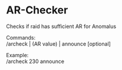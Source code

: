 # AR-Checker
Checks if raid has sufficient AR for Anomalus

Commands:<br>
/archeck | (AR value) | announce [optional]

Example:<br>
/archeck 230 announce
